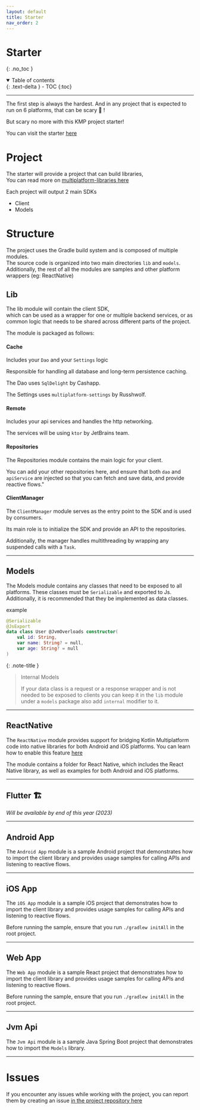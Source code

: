 ```yaml
---
layout: default
title: Starter
nav_order: 2
---
```


# Starter

{: .no_toc }

<details open markdown="block">
  <summary>
    Table of contents
  </summary>
  {: .text-delta }
- TOC
{:toc}
</details>

---

The first step is always the hardest. And in any project that is expected to run on 6 platforms, that can be scary 😬 !

But scary no more with this KMP project starter!

You can visit the starter [here](https://kmp-starter.telereso.io/)

# Project

The starter will provide a project that can build libraries,
<br>
You can read more
on [multiplatform-libraries here](https://kotlinlang.org/docs/multiplatform.html#multiplatform-libraries)

Each project will output 2 main SDKs

* Client
* Models

# Structure

The project uses the Gradle build system and is composed of multiple modules. <br>
The source code is organized into two main directories `lib` and `models`. <br>
Additionally, the rest of all the modules are samples and other platform wrappers (eg: ReactNative)

## Lib

The lib module will contain the client SDK, <br>
which can be used as a wrapper for one or multiple backend services, or as common logic that needs to be shared across different parts of the project. <br>

The module is packaged as follows:

#### Cache

Includes your `Dao` and your `Settings` logic

Responsible for handling all database and long-term persistence caching.

The Dao uses `SqlDelight` by Cashapp.

The Settings uses `multiplatform-settings` by Russhwolf.

#### Remote

Includes your api services and handles the http networking.

The services will be using `ktor` by JetBrains team.

#### Repositories

The Repositories module contains the main logic for your client.

You can add your other repositories here, and ensure that both `dao` and `apiService`
are injected so that you can fetch and save data, and provide reactive flows."

#### ClientManager

The `ClientManager` module serves as the entry point to the SDK and is used by consumers.

Its main role is to initialize the SDK and provide an API to the repositories.

Additionally, the manager handles multithreading by wrapping any suspended calls with a `Task`.

---

## Models

The Models module contains any classes that need to be exposed to all platforms. These classes must be `Serializable` and exported to Js. Additionally, it is recommended that they be implemented as data classes.

example

```kotlin
@Serializable
@JsExport
data class User @JvmOverloads constructor(
    val id: String,
    var name: String? = null,
    var age: String? = null
)
```

{: .note-title }
> Internal Models
>
> If your data class is a request or a response wrapper and is not needed to be exposed to clients
> you can keep it in the `lib` module under a `models` package also add `internal` modifier to it.

---

## ReactNative

The `ReactNative` module provides support for bridging Kotlin Multiplatform code into native libraries for both Android and iOS platforms. You can learn how to enable this feature [here]()

The module contains a folder for React Native, which includes the React Native library, as well as examples for both Android and iOS platforms.

---

## Flutter 🏗️

_Will be available by end of this year (2023)_

---

## Android App

The `Android App` module is a sample Android project that demonstrates how to import the client library and provides usage samples for calling APIs and listening to reactive flows.

---

## iOS App

The `iOS App` module is a sample iOS project that demonstrates how to import the client library and provides usage samples for calling APIs and listening to reactive flows. 

Before running the sample, ensure that you run `./gradlew initAll` in the root project.

---

## Web App

The `Web App` module is a sample React project that demonstrates how to import the client library and provides usage samples for calling APIs and listening to reactive flows. 

Before running the sample, ensure that you run `./gradlew initAll` in the root project.

---

## Jvm Api

The `Jvm Api` module is a sample Java Spring Boot project that demonstrates how to import the `Models` library.

---

# Issues

If you encounter any issues while working with the project, you can report them by creating an issue [in the project repository here](https://github.com/telereso/kmp-core)